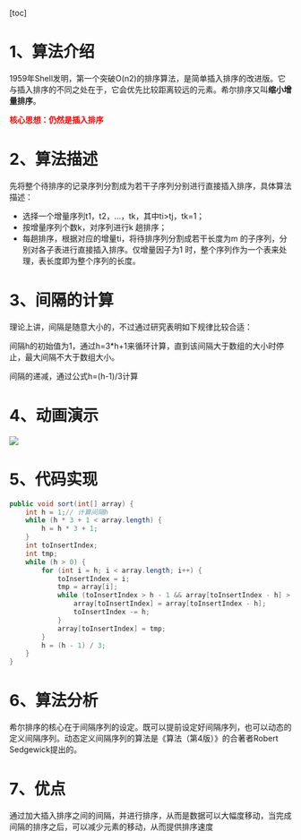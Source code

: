 [toc]

# 1、算法介绍

1959年Shell发明，第一个突破O(n2)的排序算法，是简单插入排序的改进版。它与插入排序的不同之处在于，它会优先比较距离较远的元素。希尔排序又叫**缩小增量排序**。

**<font color=red>核心思想：仍然是插入排序</font>**

# 2、算法描述

先将整个待排序的记录序列分割成为若干子序列分别进行直接插入排序，具体算法描述：

- 选择一个增量序列t1，t2，…，tk，其中ti>tj，tk=1；
- 按增量序列个数k，对序列进行k 趟排序；
- 每趟排序，根据对应的增量ti，将待排序列分割成若干长度为m 的子序列，分别对各子表进行直接插入排序。仅增量因子为1 时，整个序列作为一个表来处理，表长度即为整个序列的长度。

# 3、间隔的计算

理论上讲，间隔是随意大小的，不过通过研究表明如下规律比较合适：

间隔h的初始值为1，通过h=3*h+1来循环计算，直到该间隔大于数组的大小时停止，最大间隔不大于数组大小。

间隔的递减，通过公式h=(h-1)/3计算

# 4、动画演示

 ![](https://gitee.com/firewolf/allinone/raw/master/images/希尔排序.gif)

# 5、代码实现

```java
public void sort(int[] array) {
    int h = 1;// 计算间隔h
    while (h * 3 + 1 < array.length) {
        h = h * 3 + 1;
    }
    int toInsertIndex;
    int tmp;
    while (h > 0) {
        for (int i = h; i < array.length; i++) {
            toInsertIndex = i;
            tmp = array[i];
            while (toInsertIndex > h - 1 && array[toInsertIndex - h] > tmp) { // 下一个元素比要插入元素大， 移动
                array[toInsertIndex] = array[toInsertIndex - h];
                toInsertIndex -= h;
            }
            array[toInsertIndex] = tmp;
        }
        h = (h - 1) / 3;
    }
}
```

# 6、算法分析

希尔排序的核心在于间隔序列的设定。既可以提前设定好间隔序列，也可以动态的定义间隔序列。动态定义间隔序列的算法是《算法（第4版）》的合著者Robert Sedgewick提出的。　

# 7、优点

通过加大插入排序之间的间隔，并进行排序，从而是数据可以大幅度移动，当完成间隔的排序之后，可以减少元素的移动，从而提供排序速度